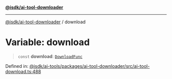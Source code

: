 [**@isdk/ai-tool-downloader**](../README.md)

***

[@isdk/ai-tool-downloader](../globals.md) / download

# Variable: download

> `const` **download**: [`DownloadFunc`](../classes/DownloadFunc.md)

Defined in: [@isdk/ai-tools/packages/ai-tool-downloader/src/ai-tool-download.ts:488](https://github.com/isdk/ai-tool-download.js/blob/05bb53b628f06761f19ed5d6dbc02c381e992ef5/src/ai-tool-download.ts#L488)
